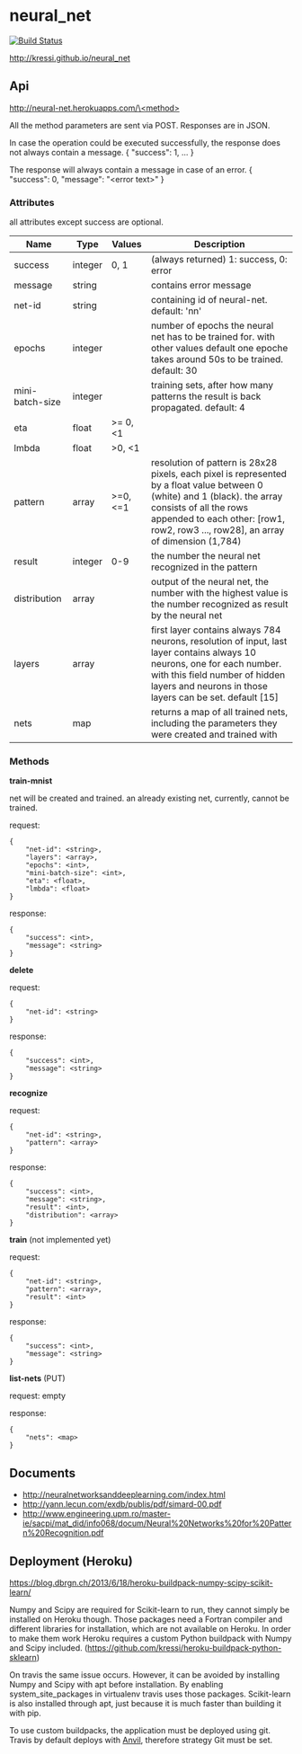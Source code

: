# neural_net
<a href="https://travis-ci.org/kressi/neural_net"><img src="https://travis-ci.org/kressi/neural_net.svg?branch=master" alt="Build Status" /></a>

http://kressi.github.io/neural_net

## Api
[http://neural-net.herokuapps.com/\<method\>](http://neural-net.herokuapp.com/api)

All the method parameters are sent via POST. Responses are in JSON.

In case the operation could be executed successfully, the response does not always contain a message.
{ "success": 1, ... }

The response will always contain a message in case of an error.
{ "success": 0, "message": "\<error text\>" }


### Attributes
all attributes except success are optional.

| Name            | Type    | Values    | Description
| --------------- | ------- | --------- | -----------
| success         | integer | 0, 1      | (always returned) 1: success, 0: error
| message         | string  |           | contains error message
| net-id          | string  |           | containing id of neural-net. default: 'nn'
| epochs          | integer |           | number of epochs the neural net has to be trained for. with other values default one epoche takes around 50s to be trained. default: 30
| mini-batch-size | integer |           | training sets, after how many patterns the result is back propagated. default: 4
| eta             | float   | >= 0, \<1 |
| lmbda           | float   | >0, \<1   |
| pattern         | array   | >=0, <=1  | resolution of pattern is 28x28 pixels, each pixel is represented by a float value between 0 (white) and 1 (black). the array consists of all the rows appended to each other: [row1, row2, row3 ..., row28], an array of dimension (1,784)
| result          | integer | 0-9       | the number the neural net recognized in the pattern
| distribution    | array   |           | output of the neural net, the number with the highest value is the number recognized as result by the neural net
| layers          | array   |           | first layer contains always 784 neurons, resolution of input, last layer contains always 10 neurons, one for each number. with this field number of hidden layers and neurons in those layers can be set. default [15]
| nets            | map     |           | returns a map of all trained nets, including the parameters they were created and trained with



### Methods

**train-mnist**

net will be created and trained. an already existing net, currently, cannot be trained.

request:
```
{
    "net-id": <string>,
    "layers": <array>,
    "epochs": <int>,
    "mini-batch-size": <int>,
    "eta": <float>,
    "lmbda": <float>
}
```

response:
```
{
    "success": <int>,
    "message": <string>
}
```

**delete**

request:
```
{
    "net-id": <string>
}
```

response:
```
{
    "success": <int>,
    "message": <string>
}
```

**recognize**

request:
```
{
    "net-id": <string>,
    "pattern": <array>
}
```

response:
```
{
    "success": <int>,
    "message": <string>,
    "result": <int>,
    "distribution": <array>
}
```

**train** (not implemented yet)

request:
```
{
    "net-id": <string>,
    "pattern": <array>,
    "result": <int>
}
```

response:
```
{
    "success": <int>,
    "message": <string>
}
```

**list-nets** (PUT)

request: empty

response:
```
{
    "nets": <map>
}
```

## Documents
- http://neuralnetworksanddeeplearning.com/index.html
- http://yann.lecun.com/exdb/publis/pdf/simard-00.pdf
- http://www.engineering.upm.ro/master-ie/sacpi/mat_did/info068/docum/Neural%20Networks%20for%20Pattern%20Recognition.pdf

## Deployment (Heroku)
https://blog.dbrgn.ch/2013/6/18/heroku-buildpack-numpy-scipy-scikit-learn/

Numpy and Scipy are required for Scikit-learn to run, they cannot simply be installed on Heroku though. Those packages need a Fortran compiler and different libraries for installation, which are not available on Heroku. In order to make them work Heroku requires a custom Python buildpack with Numpy and Scipy included. (https://github.com/kressi/heroku-buildpack-python-sklearn)

On travis the same issue occurs. However, it can be avoided by installing Numpy and Scipy with apt before installation. By enabling system_site_packages in virtualenv travis uses those packages. Scikit-learn is also installed through apt, just because it is much faster than building it with pip.

To use custom buildpacks, the application must be deployed using git. Travis by default deploys with <a href="https://github.com/ddollar/anvil">Anvil</a>, therefore strategy Git must be set.


